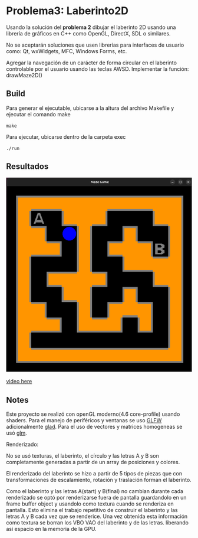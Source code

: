 # Problema3: Laberinto2D
Usando la solución del **problema 2** dibujar el laberinto 2D usando una librería de gráficos en C++ como OpenGL, DirectX, SDL o similares.

No se aceptarán soluciones que usen librerías para interfaces de usuario como: Qt, wxWidgets, MFC, Windows Forms, etc.

Agregar la navegación de un carácter de forma circular en el laberinto controlable por el usuario usando las teclas AWSD.
Implementar la función: drawMaze2D()

## Build
Para generar el ejecutable, ubicarse a la altura del archivo Makefile y ejecutar el comando make

    make
Para ejecutar, ubicarse dentro de la carpeta exec

    ./run

## Resultados
![Alt text](dataReadme/playing.png "playing")

[video here](https://youtu.be/G9W5ZZFAmH4)
## Notes
Este proyecto se realizó con openGL moderno(4.6 core-profile) usando shaders.
Para el manejo de periféricos y ventanas se uso [GLFW](https://www.glfw.org/) adicionalmente [glad](https://glad.dav1d.de/).
Para el uso de vectores y matrices homogeneas se usó [glm](https://glm.g-truc.net/0.9.8/index.html).

Renderizado: 

No se usó texturas, el laberinto, el círculo y las letras A y B son completamente generadas a partir de un array de posiciones y colores.

El renderizado del laberinto se hizo a partir de 5 tipos de piezas que con transformaciones de escalamiento, rotación y traslación forman el laberinto.

Como el laberinto y las letras A(start) y B(final) no cambian durante cada renderizado se optó por renderizarse fuera de pantalla guardandolo en un frame buffer object y usandolo como textura cuando se renderiza en pantalla. Esto elimina el trabajo repetitivo de construir el laberinto y las letras A y B cada vez que se renderice. Una vez obtenida esta información como textura se borran los VBO VAO del laberinto y de las letras. liberando asi espacio en la memoria de la GPU.
